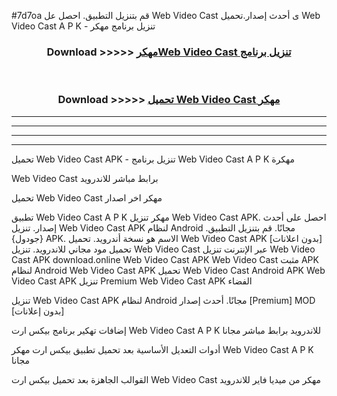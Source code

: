 #7d7oa قم بتنزيل التطبيق. احصل عل Web Video Cast  ى أحدث إصدار.تحميل Web Video Cast  A P K - تنزيل برنامج مهكر



<div align="center">
<h3>Download >>>>> <a href="https://ar-sites.web.app/?ar= Web Video Cast ">مهكرWeb Video Cast  تنزيل برنامج</a></h3><br>

<h3>Download >>>>> <a href="https://ar-sites.web.app/?ar= Web Video Cast ">تحميل Web Video Cast  مهكر</a></h3>
</div>


----------------------------------------------------------

----------------------------------------------------------

----------------------------------------------------------

----------------------------------------------------------


تحميل Web Video Cast  APK - تنزيل برنامج Web Video Cast  A P K مهكرة

Web Video Cast  برابط مباشر للاندرويد

تحميل Web Video Cast  مهكر اخر اصدار

تطبيق Web Video Cast  A P K مهكر
تنزيل Web Video Cast  APK. احصل على أحدث إصدار.
تنزيل Web Video Cast  APK لنظام Android مجانًا.
قم بتنزيل التطبيق. {جودول} APK. الاسم هو نسخة أندرويد.
تحميل Web Video Cast  APK [بدون اعلانات]
تحميل مود مجاني للاندرويد.
تنزيل Web Video Cast  عبر الإنترنت
تنزيل Web Video Cast  APK
download.online Web Video Cast  APK
Web Video Cast  مثبت APK لنظام Android
Web Video Cast  APK
تحميل Web Video Cast  Android APK
Web Video Cast  APK تنزيل Premium
Web Video Cast  APK الفضاء

تنزيل Web Video Cast  APK لنظام Android مجانًا. أحدث إصدار [Premium] MOD [بدون إعلانات]

إضافات تهكير برنامج بيكس ارت Web Video Cast  A P K للاندرويد برابط مباشر مجانا

أدوات التعديل الأساسية بعد تحميل تطبيق بيكس ارت مهكر Web Video Cast  A P K مجانا

القوالب الجاهزة بعد تحميل بيكس ارت Web Video Cast  مهكر من ميديا فاير للاندرويد



